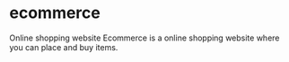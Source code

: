 # ecommerce
Online shopping website
Ecommerce is a online shopping website where you can place and buy items.

